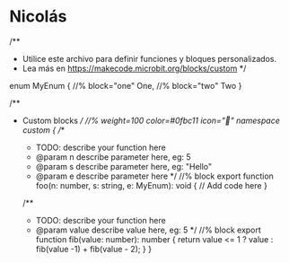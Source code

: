 # Nicolás
/**
* Utilice este archivo para definir funciones y bloques personalizados.
* Lea más en https://makecode.microbit.org/blocks/custom
*/

enum MyEnum {
    //% block="one"
    One,
    //% block="two"
    Two
}

/**
 * Custom blocks
 */
//% weight=100 color=#0fbc11 icon=""
namespace custom {
    /**
     * TODO: describe your function here
     * @param n describe parameter here, eg: 5
     * @param s describe parameter here, eg: "Hello"
     * @param e describe parameter here
     */
    //% block
    export function foo(n: number, s: string, e: MyEnum): void {
        // Add code here
    }

    /**
     * TODO: describe your function here
     * @param value describe value here, eg: 5
     */
    //% block
    export function fib(value: number): number {
        return value <= 1 ? value : fib(value -1) + fib(value - 2);
    }
}
